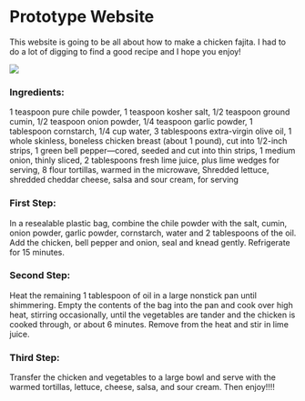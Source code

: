 <!DOCTYPE html>
<head>
      <h1>Prototype Website 
      </h1>
</head>
<body>
<p>   This website is going to be all about how to make a chicken fajita. I had to do a lot of digging to find a good recipe and I hope you enjoy!
</p>
<img src="http://assets.simplyrecipes.com/wp-content/uploads/2015/04/chicken-fajitas-horiz-b-1200.jpg"/> 
      <h3>Ingredients:
      </h3>
<p>1 teaspoon pure chile powder, 1 teaspoon kosher salt, 1/2 teaspoon ground cumin, 1/2 teaspoon onion powder, 1/4 teaspoon garlic powder, 1 tablespoon cornstarch, 1/4 cup water, 3 tablespoons extra-virgin olive oil, 1 whole skinless, boneless chicken breast (about 1 pound), cut into 1/2-inch strips, 1 green bell pepper—cored, seeded and cut into thin strips, 1 medium onion, thinly sliced, 2 tablespoons fresh lime juice, plus lime wedges for serving, 8 flour tortillas, warmed in the microwave, Shredded lettuce, shredded cheddar cheese, salsa and sour cream, for serving
</p>
      <h3>First Step:
      </h3>
<p>In a resealable plastic bag, combine the chile powder with the salt, cumin, onion powder, garlic powder, cornstarch, water and 2 tablespoons of the oil. Add the chicken, bell pepper and onion, seal and knead gently. Refrigerate for 15 minutes.
</p>
      <h3>Second Step:
      </h3>
<p>Heat the remaining 1 tablespoon of oil in a large nonstick pan until shimmering. Empty the contents of the bag into the pan and cook over high heat, stirring occasionally, until the vegetables are tander and the chicken is cooked through, or about 6 minutes. Remove from the heat and stir in lime juice.
</p> 
      <h3>Third Step:
      </h3>
<p>Transfer the chicken and vegetables to a large bowl and serve with the warmed tortillas, lettuce, cheese, salsa, and sour cream. Then enjoy!!!! 
</p>

</body>
<a href="http://www.tasteofhome.com/recipes/flavorful-chicken-fajitas"/>

